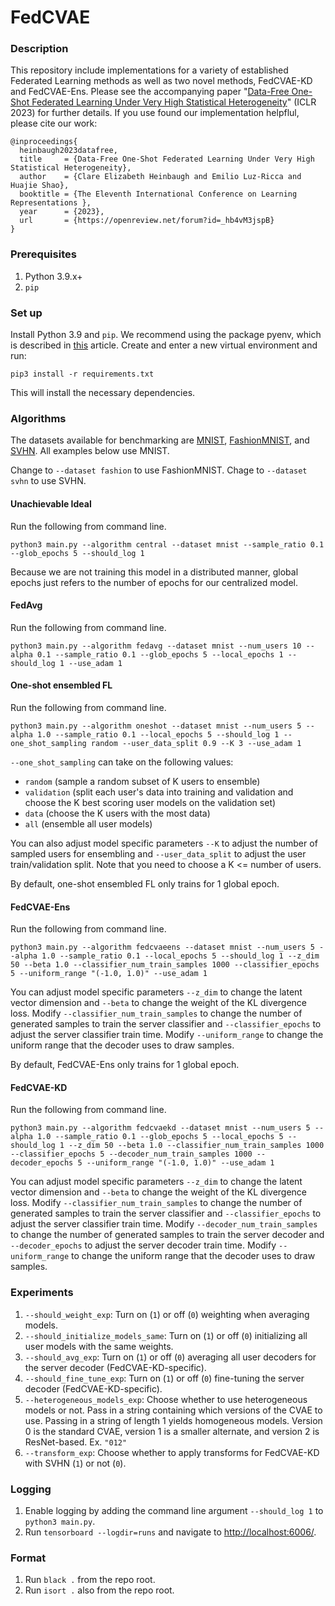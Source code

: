 # FedCVAE

### Description
This repository include implementations for a variety of established Federated Learning methods as well as two novel methods, FedCVAE-KD and FedCVAE-Ens. Please see the accompanying paper "[Data-Free One-Shot Federated Learning Under Very High Statistical Heterogeneity](https://openreview.net/forum?id=_hb4vM3jspB)" (ICLR 2023) for further details. If you use found our implementation helpflul, please cite our work:

```
@inproceedings{
  heinbaugh2023datafree,
  title     = {Data-Free One-Shot Federated Learning Under Very High Statistical Heterogeneity},
  author    = {Clare Elizabeth Heinbaugh and Emilio Luz-Ricca and Huajie Shao},
  booktitle = {The Eleventh International Conference on Learning Representations },
  year      = {2023},
  url       = {https://openreview.net/forum?id=_hb4vM3jspB}
}
```

### Prerequisites
1. Python 3.9.x+
2. `pip`

### Set up
Install Python 3.9 and `pip`. We recommend using the package pyenv, which is described in [this](https://realpython.com/intro-to-pyenv/) article.
Create and enter a new virtual environment and run:
```
pip3 install -r requirements.txt
```
This will install the necessary dependencies.

### Algorithms

The datasets available for benchmarking are [MNIST](http://yann.lecun.com/exdb/mnist/), [FashionMNIST](https://github.com/zalandoresearch/fashion-mnist), and [SVHN](http://ufldl.stanford.edu/housenumbers/). All examples below use MNIST.

Change to `--dataset fashion` to use FashionMNIST. 
Chage to `--dataset svhn` to use SVHN.

#### Unachievable Ideal
Run the following from command line.
```
python3 main.py --algorithm central --dataset mnist --sample_ratio 0.1 --glob_epochs 5 --should_log 1 
```
Because we are not training this model in a distributed manner, global epochs just refers to the number of epochs for our centralized model.

#### FedAvg
Run the following from command line.
```
python3 main.py --algorithm fedavg --dataset mnist --num_users 10 --alpha 0.1 --sample_ratio 0.1 --glob_epochs 5 --local_epochs 1 --should_log 1 --use_adam 1
```

#### One-shot ensembled FL
Run the following from command line.
```
python3 main.py --algorithm oneshot --dataset mnist --num_users 5 --alpha 1.0 --sample_ratio 0.1 --local_epochs 5 --should_log 1 --one_shot_sampling random --user_data_split 0.9 --K 3 --use_adam 1
```
`--one_shot_sampling` can take on the following values:
- `random` (sample a random subset of K users to ensemble)
- `validation` (split each user's data into training and validation and choose the K best scoring user models on the validation set)
- `data` (choose the K users with the most data)
- `all` (ensemble all user models)

You can also adjust model specific parameters `--K` to adjust the number of sampled users for ensembling and `--user_data_split` to adjust the user train/validation split. Note that you need to choose a K <= number of users.

By default, one-shot ensembled FL only trains for 1 global epoch.

#### FedCVAE-Ens
Run the following from command line. 
```
python3 main.py --algorithm fedcvaeens --dataset mnist --num_users 5 --alpha 1.0 --sample_ratio 0.1 --local_epochs 5 --should_log 1 --z_dim 50 --beta 1.0 --classifier_num_train_samples 1000 --classifier_epochs 5 --uniform_range "(-1.0, 1.0)" --use_adam 1       
```
You can adjust model specific parameters `--z_dim` to change the latent vector dimension and `--beta` to change the weight of the KL divergence loss.
Modify `--classifier_num_train_samples` to change the number of generated samples to train the server classifier and `--classifier_epochs` to adjust the server classifier train time.
Modify `--uniform_range` to change the uniform range that the decoder uses to draw samples.

By default, FedCVAE-Ens only trains for 1 global epoch.

#### FedCVAE-KD
Run the following from command line.
```
python3 main.py --algorithm fedcvaekd --dataset mnist --num_users 5 --alpha 1.0 --sample_ratio 0.1 --glob_epochs 5 --local_epochs 5 --should_log 1 --z_dim 50 --beta 1.0 --classifier_num_train_samples 1000 --classifier_epochs 5 --decoder_num_train_samples 1000 --decoder_epochs 5 --uniform_range "(-1.0, 1.0)" --use_adam 1  
```
You can adjust model specific parameters `--z_dim` to change the latent vector dimension and `--beta` to change the weight of the KL divergence loss.
Modify `--classifier_num_train_samples` to change the number of generated samples to train the server classifier and `--classifier_epochs` to adjust the server classifier train time.
Modify `--decoder_num_train_samples` to change the number of generated samples to train the server decoder and `--decoder_epochs` to adjust the server decoder train time.
Modify `--uniform_range` to change the uniform range that the decoder uses to draw samples.

### Experiments
1. `--should_weight_exp`: Turn on (`1`) or off (`0`) weighting when averaging models.
2. `--should_initialize_models_same`: Turn on (`1`) or off (`0`) initializing all user models with the same weights.
3. `--should_avg_exp`: Turn on (`1`) or off (`0`) averaging all user decoders for the server decoder (FedCVAE-KD-specific).
4. `--should_fine_tune_exp`: Turn on (`1`) or off (`0`) fine-tuning the server decoder (FedCVAE-KD-specific).
5. `--heterogeneous_models_exp`: Choose whether to use heterogeneous models or not. Pass in a string containing which versions of the CVAE to use. Passing in a string of length 1 yields homogeneous models. Version 0 is the standard CVAE, version 1 is a smaller alternate, and version 2 is ResNet-based. Ex. `"012"`
6. `--transform_exp`: Choose whether to apply transforms for FedCVAE-KD with SVHN (`1`) or not (`0`). 

### Logging
1. Enable logging by adding the command line argument `--should_log 1` to `python3 main.py`.
2. Run `tensorboard --logdir=runs` and navigate to [http://localhost:6006/](http://localhost:6006/).

### Format
1. Run `black .` from the repo root.
2. Run `isort .` also from the repo root.

